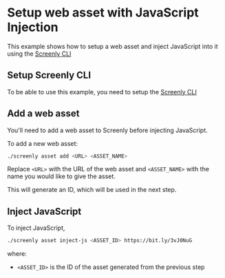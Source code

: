 # Setup web asset with JavaScript Injection

This example shows how to setup a web asset and inject JavaScript into it using the [Screenly CLI](https://github.com/Screenly/cli)

## Setup Screenly CLI

To be able to use this example, you need to setup the [Screenly CLI](https://github.com/Screenly/cli)

## Add a web asset
You'll need to add a web asset to Screenly before injecting JavaScript.

To add a new web asset:

```sh
./screenly asset add <URL> <ASSET_NAME>
```

Replace `<URL>` with the URL of the web asset and `<ASSET_NAME>` with the name you would like to give the asset.

This will generate an ID, which will be used in the next step.

## Inject JavaScript

To inject JavaScript,

```sh
./screenly asset inject-js <ASSET_ID> https://bit.ly/3vJ0NuG
```

where:
- `<ASSET_ID>` is the ID of the asset generated from the previous step
